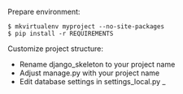 Prepare environment:

	$ mkvirtualenv myproject --no-site-packages
	$ pip install -r REQUIREMENTS

Customize project structure:

* Rename django_skeleton to your project name
* Adjust manage.py with your project name
* Edit database settings in settings_local.py
_